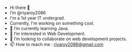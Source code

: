 - Hi there 👋
- I’m @riyaroy2086
- I'm a 1st year IT undergrad.
- Currently, I'm working on something cool.
- 🌱 I’m currently learning Java.
- 👀 I’m interested in Web Development.
- 💞️ I’m looking to collaborate on web development projects.
- 📫 How to reach me : riyaroy2086@gmail.com

<!---
r2roy/r2roy is a ✨ special ✨ repository because its `README.md` (this file) appears on your GitHub profile.
You can click the Preview link to take a look at your changes.
--->
